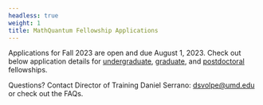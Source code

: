 ```yaml
---
headless: true
weight: 1
title: MathQuantum Fellowship Applications
---
```


Applications for Fall 2023 are open and due August 1, 2023. Check out below application details for [undergraduate](#undergraduate), [graduate](#graduate), and [postdoctoral](#postdoc) fellowships.

Questions? Contact Director of Training Daniel Serrano: dsvolpe@umd.edu or check out the FAQs.
